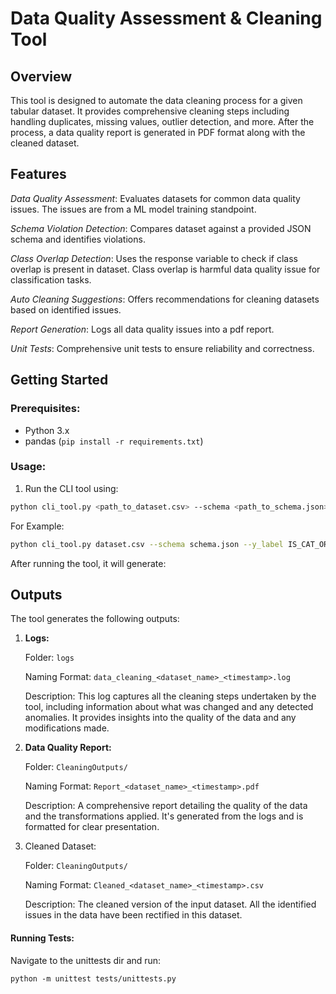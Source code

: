 # Data Quality Assessment & Cleaning Tool

## Overview
This tool is designed to automate the data cleaning process for a given tabular dataset. It provides comprehensive cleaning steps including handling duplicates, missing values, outlier detection, and more. After the process, a data quality report is generated in PDF format along with the cleaned dataset.


## Features
*Data Quality Assessment*: Evaluates datasets for common data quality issues. The issues are from a ML model training standpoint. 

*Schema Violation Detection*: Compares dataset against a provided JSON schema and identifies violations.

*Class Overlap Detection*: Uses the response variable to check if class overlap is present in dataset. Class overlap is harmful data quality issue for classification tasks.

*Auto Cleaning Suggestions*: Offers recommendations for cleaning datasets based on identified issues.

*Report Generation*: Logs all data quality issues into a pdf report.

*Unit Tests*: Comprehensive unit tests to ensure reliability and correctness.


## Getting Started

### Prerequisites:

- Python 3.x
- pandas (`pip install -r requirements.txt`)

### Usage:

1. Run the CLI tool using:
   
```bash
python cli_tool.py <path_to_dataset.csv> --schema <path_to_schema.json> --y_label <response label for dataset>
```

For Example:
```bash
python cli_tool.py dataset.csv --schema schema.json --y_label IS_CAT_OR_DOG
```
After running the tool, it will generate:

## Outputs
The tool generates the following outputs:

1. **Logs:**

    Folder: `logs`
 
    Naming Format: `data_cleaning_<dataset_name>_<timestamp>.log`

    Description: This log captures all the cleaning steps undertaken by the tool, including information about what was changed and any detected anomalies. It provides insights into the quality of the data and any modifications made.


2. **Data Quality Report:**

    Folder: `CleaningOutputs/`

    Naming Format: `Report_<dataset_name>_<timestamp>.pdf`

    Description: A comprehensive report detailing the quality of the data and the transformations applied. It's generated from the logs and is formatted for clear presentation.


3. Cleaned Dataset:

    Folder: `CleaningOutputs/`
    
    Naming Format: `Cleaned_<dataset_name>_<timestamp>.csv`
    
    Description: The cleaned version of the input dataset. All the identified issues in the data have been rectified in this dataset.

#### Running Tests:
Navigate to the unittests dir and run:

```
python -m unittest tests/unittests.py
```